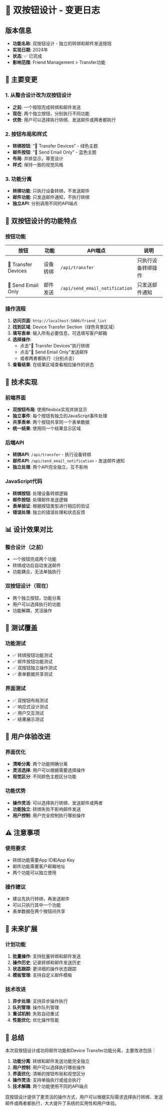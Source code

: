 # 🔘 双按钮设计 - 变更日志

## 版本信息
- **功能名称**: 双按钮设计 - 独立的转绑和邮件发送按钮
- **实现日期**: 2024年
- **状态**: ✅ 已完成
- **影响范围**: Friend Management > Transfer功能

## 🔄 主要变更

### 1. 从整合设计改为双按钮设计
- **之前**: 一个按钮完成转绑和邮件发送
- **现在**: 两个独立按钮，分别执行不同功能
- **优势**: 用户可以选择执行转绑、发送邮件或两者都执行

### 2. 按钮布局和样式
- **转绑按钮**: "🎁 Transfer Devices" - 绿色主题
- **邮件按钮**: "📧 Send Email Only" - 蓝色主题
- **布局**: 并排显示，等宽设计
- **样式**: 保持一致的视觉风格

### 3. 功能分离
- **转绑功能**: 只执行设备转绑，不发送邮件
- **邮件功能**: 只发送邮件通知，不执行转绑
- **独立API**: 分别调用不同的API端点

## 🎯 双按钮设计的功能特点

### 按钮功能
| 按钮 | 功能 | API端点 | 说明 |
|------|------|---------|------|
| 🎁 Transfer Devices | 设备转绑 | `/api/transfer` | 只执行设备转绑操作 |
| 📧 Send Email Only | 邮件发送 | `/api/send_email_notification` | 只发送邮件通知 |

### 操作流程
1. **访问页面**: `http://localhost:5000/friend_list`
2. **找到区域**: Device Transfer Section（绿色背景区域）
3. **填写表单**: 输入所有必要信息，可选填写客户邮箱
4. **选择操作**:
   - 点击"🎁 Transfer Devices"执行转绑
   - 点击"📧 Send Email Only"发送邮件
   - 或者两者都执行（分别点击）
5. **查看结果**: 在结果区域查看相应操作的状态

## 🔧 技术实现

### 前端界面
- **双按钮布局**: 使用flexbox实现并排显示
- **独立事件**: 每个按钮有独立的JavaScript事件处理
- **共享表单**: 两个按钮共享同一个表单数据
- **统一结果**: 使用同一个结果显示区域

### 后端API
- **转绑API**: `/api/transfer` - 执行设备转绑
- **邮件API**: `/api/send_email_notification` - 发送邮件通知
- **独立处理**: 两个API完全独立，互不影响

### JavaScript代码
- **转绑按钮**: 处理设备转绑逻辑
- **邮件按钮**: 处理邮件发送逻辑
- **表单验证**: 根据按钮类型进行相应的验证
- **错误处理**: 独立的错误处理和状态反馈

## 📊 设计效果对比

### 整合设计（之前）
- 一个按钮完成两个功能
- 转绑成功后自动发送邮件
- 功能耦合，无法单独执行

### 双按钮设计（现在）
- 两个独立按钮，功能分离
- 用户可以选择执行的功能
- 功能解耦，灵活操作

## 🧪 测试覆盖

### 功能测试
- ✅ 转绑按钮功能测试
- ✅ 邮件按钮功能测试
- ✅ 双按钮独立操作测试
- ✅ 表单数据共享测试

### 界面测试
- ✅ 双按钮布局测试
- ✅ 响应式设计测试
- ✅ 用户交互测试
- ✅ 结果展示测试

## 🎨 用户体验改进

### 界面优化
- **清晰分离**: 两个功能明确分离
- **灵活选择**: 用户可以根据需要选择操作
- **视觉区分**: 不同颜色主题区分功能

### 功能优势
- **操作灵活**: 可以选择执行转绑、发送邮件或两者
- **功能独立**: 转绑失败不影响邮件发送
- **用户控制**: 用户完全控制执行哪些操作

## ⚠️ 注意事项

### 使用要求
- 转绑功能需要App ID和App Key
- 邮件功能需要客户邮箱地址
- 两个功能可以独立使用

### 操作建议
- 建议先执行转绑，再发送邮件
- 可以只执行其中一个功能
- 表单数据在两个按钮间共享

## 🔮 未来扩展

### 计划功能
1. **批量操作**: 支持批量转绑和邮件发送
2. **操作历史**: 记录转绑和邮件发送历史
3. **状态跟踪**: 更详细的操作状态跟踪
4. **模板管理**: 支持自定义邮件模板

### 技术改进
1. **异步处理**: 支持异步操作执行
2. **队列管理**: 操作队列管理
3. **重试机制**: 失败自动重试
4. **性能优化**: 优化操作性能

## 📝 总结

本次双按钮设计成功将邮件功能和Device Transfer功能分离，主要改进包括：

1. **功能分离**: 转绑和邮件发送功能完全独立
2. **用户控制**: 用户可以选择执行哪些操作
3. **界面优化**: 清晰的按钮布局和视觉区分
4. **操作灵活**: 支持单独执行或组合执行
5. **技术解耦**: 两个功能使用不同的API端点

双按钮设计提供了更灵活的操作方式，用户可以根据实际需求选择执行转绑、发送邮件或两者都执行，大大提升了系统的实用性和用户体验。

